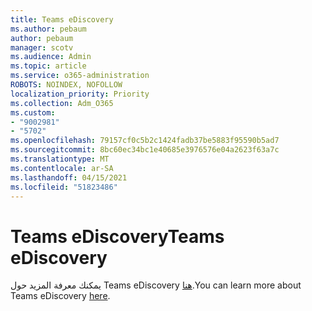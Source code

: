 ```yaml
---
title: Teams eDiscovery
ms.author: pebaum
author: pebaum
manager: scotv
ms.audience: Admin
ms.topic: article
ms.service: o365-administration
ROBOTS: NOINDEX, NOFOLLOW
localization_priority: Priority
ms.collection: Adm_O365
ms.custom:
- "9002981"
- "5702"
ms.openlocfilehash: 79157cf0c5b2c1424fadb37be5883f95590b5ad7
ms.sourcegitcommit: 8bc60ec34bc1e40685e3976576e04a2623f63a7c
ms.translationtype: MT
ms.contentlocale: ar-SA
ms.lasthandoff: 04/15/2021
ms.locfileid: "51823486"
---
```

# <a name="teams-ediscovery"></a><span data-ttu-id="ab750-102">Teams eDiscovery</span><span class="sxs-lookup"><span data-stu-id="ab750-102">Teams eDiscovery</span></span>

<span data-ttu-id="ab750-103">يمكنك معرفة المزيد حول Teams eDiscovery [هنا](https://docs.microsoft.com/microsoftteams/ediscovery-investigation).</span><span class="sxs-lookup"><span data-stu-id="ab750-103">You can learn more about Teams eDiscovery [here](https://docs.microsoft.com/microsoftteams/ediscovery-investigation).</span></span>
